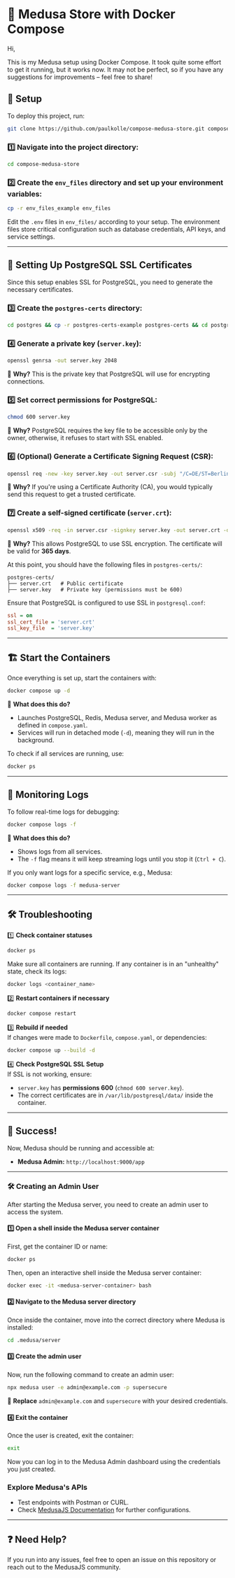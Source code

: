 
# 🛒 Medusa Store with Docker Compose

Hi,

This is my Medusa setup using Docker Compose. It took quite some effort to get it running, but it works now. It may not be perfect, so if you have any suggestions for improvements – feel free to share!

## 🚀 Setup

To deploy this project, run:

```bash
git clone https://github.com/paulkolle/compose-medusa-store.git compose-medusa-store
```

### 1️⃣ Navigate into the project directory:

```bash
cd compose-medusa-store
```

### 2️⃣ Create the `env_files` directory and set up your environment variables:

```bash
cp -r env_files_example env_files
```

Edit the `.env` files in `env_files/` according to your setup. The environment files store critical configuration such as database credentials, API keys, and service settings.

---

## 🔐 Setting Up PostgreSQL SSL Certificates

Since this setup enables SSL for PostgreSQL, you need to generate the necessary certificates.

### 3️⃣ Create the `postgres-certs` directory:

```bash
cd postgres && cp -r postgres-certs-example postgres-certs && cd postgres-certs
```

### 4️⃣ Generate a private key (`server.key`):

```bash
openssl genrsa -out server.key 2048
```

🔹 **Why?** This is the private key that PostgreSQL will use for encrypting connections.  

### 5️⃣ Set correct permissions for PostgreSQL:

```bash
chmod 600 server.key
```

🔹 **Why?** PostgreSQL requires the key file to be accessible only by the owner, otherwise, it refuses to start with SSL enabled.

### 6️⃣ (Optional) Generate a Certificate Signing Request (CSR):

```bash
openssl req -new -key server.key -out server.csr -subj "/C=DE/ST=Berlin/L=Berlin/O=Test/OU=IT/CN=localhost"
```

🔹 **Why?** If you're using a Certificate Authority (CA), you would typically send this request to get a trusted certificate.

### 7️⃣ Create a self-signed certificate (`server.crt`):

```bash
openssl x509 -req -in server.csr -signkey server.key -out server.crt -days 365
```

🔹 **Why?** This allows PostgreSQL to use SSL encryption. The certificate will be valid for **365 days**.

At this point, you should have the following files in `postgres-certs/`:

```
postgres-certs/
├── server.crt   # Public certificate
├── server.key   # Private key (permissions must be 600)
```

Ensure that PostgreSQL is configured to use SSL in `postgresql.conf`:

```ini
ssl = on
ssl_cert_file = 'server.crt'
ssl_key_file  = 'server.key'
```

---

## 🏗️ Start the Containers

Once everything is set up, start the containers with:

```bash
docker compose up -d
```

🔹 **What does this do?**  
- Launches PostgreSQL, Redis, Medusa server, and Medusa worker as defined in `compose.yaml`.  
- Services will run in detached mode (`-d`), meaning they will run in the background.  

To check if all services are running, use:

```bash
docker ps
```

---

## 📜 Monitoring Logs

To follow real-time logs for debugging:

```bash
docker compose logs -f
```

🔹 **What does this do?**  
- Shows logs from all services.  
- The `-f` flag means it will keep streaming logs until you stop it (`Ctrl + C`).  

If you only want logs for a specific service, e.g., Medusa:

```bash
docker compose logs -f medusa-server
```

---

## 🛠️ Troubleshooting

1️⃣ **Check container statuses**  
```bash
docker ps
```
Make sure all containers are running. If any container is in an "unhealthy" state, check its logs:

```bash
docker logs <container_name>
```

2️⃣ **Restart containers if necessary**  
```bash
docker compose restart
```

3️⃣ **Rebuild if needed**  
If changes were made to `Dockerfile`, `compose.yaml`, or dependencies:

```bash
docker compose up --build -d
```

4️⃣ **Check PostgreSQL SSL Setup**  
If SSL is not working, ensure:
- `server.key` has **permissions 600** (`chmod 600 server.key`).
- The correct certificates are in `/var/lib/postgresql/data/` inside the container.

---

## 🎉 Success!

Now, Medusa should be running and accessible at:

- **Medusa Admin:** `http://localhost:9000/app`

---

### **🛠️ Creating an Admin User**
After starting the Medusa server, you need to create an admin user to access the system.

#### **1️⃣ Open a shell inside the Medusa server container**
First, get the container ID or name:
```bash
docker ps
```
Then, open an interactive shell inside the Medusa server container:
```bash
docker exec -it <medusa-server-container> bash
```

#### **2️⃣ Navigate to the Medusa server directory**
Once inside the container, move into the correct directory where Medusa is installed:
```bash
cd .medusa/server
```

#### **3️⃣ Create the admin user**
Now, run the following command to create an admin user:
```bash
npx medusa user -e admin@example.com -p supersecure
```
🔹 **Replace** `admin@example.com` and `supersecure` with your desired credentials.

#### **4️⃣ Exit the container**
Once the user is created, exit the container:
```bash
exit
```

Now you can log in to the Medusa Admin dashboard using the credentials you just created. 


### **Explore Medusa's APIs**
   - Test endpoints with Postman or CURL.
   - Check [MedusaJS Documentation](https://docs.medusajs.com/) for further configurations.

---

## ❓ Need Help?

If you run into any issues, feel free to open an issue on this repository or reach out to the MedusaJS community.




